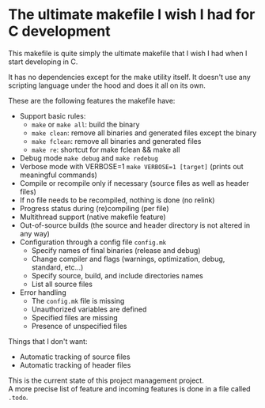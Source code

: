 # The ultimate makefile I wish I had for C development

This makefile is quite simply the ultimate makefile that I wish I had when I start developing in C.

It has no dependencies except for the make utility itself. It doesn't use any scripting language under the hood and does it all on its own.

These are the following features the makefile have:

- Support basic rules:
  - `make` or `make all`: build the binary
  - `make clean`: remove all binaries and generated files except the binary
  - `make fclean`: remove all binaries and generated files
  - `make re`: shortcut for make fclean && make all
- Debug mode `make debug` and `make redebug`
- Verbose mode with VERBOSE=1 `make VERBOSE=1 [target]` (prints out meaningful commands)
- Compile or recompile only if necessary (source files as well as header files)
- If no file needs to be recompiled, nothing is done (no relink)
- Progress status during (re)compiling (per file)
- Multithread support (native makefile feature)
- Out-of-source builds (the source and header directory is not altered in any way)
- Configuration through a config file `config.mk`
  - Specify names of final binaries (release and debug)
  - Change compiler and flags (warnings, optimization, debug, standard, etc...)
  - Specify source, build, and include directories names
  - List all source files
- Error handling
  - The `config.mk` file is missing
  - Unauthorized variables are defined
  - Specified files are missing
  - Presence of unspecified files

Things that I don't want:
- Automatic tracking of source files
- Automatic tracking of header files

This is the current state of this project management project.  
A more precise list of feature and incoming features is done in a file called `.todo`.
